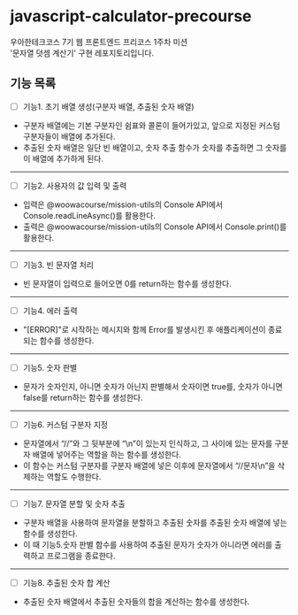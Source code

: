 # javascript-calculator-precourse

우아한테크코스 7기 웹 프론트엔드 프리코스 1주차 미션 <br>'문자열 덧셈 계산기' 구현 레포지토리입니다.

## 기능 목록

- [ ] 기능1. 초기 배열 생성(구분자 배열, 추출된 숫자 배열)

- 구분자 배열에는 기본 구분자인 쉼표와 콜론이 들어가있고, 앞으로 지정된 커스텀 구분자들이 배열에 추가된다.
- 추출된 숫자 배열은 일단 빈 배열이고, 숫자 추출 함수가 숫자를 추출하면 그 숫자를 이 배열에 추가하게 된다.

---

- [ ] 기능2. 사용자의 값 입력 및 출력

- 입력은 @woowacourse/mission-utils의 Console API에서 Console.readLineAsync()를 활용한다.
- 출력은 @woowacourse/mission-utils의 Console API에서 Console.print()를 활용한다.

---

- [ ] 기능3. 빈 문자열 처리

- 빈 문자열이 입력으로 들어오면 0를 return하는 함수를 생성한다.

---

- [ ] 기능4. 에러 출력

- "[ERROR]"로 시작하는 메시지와 함께 Error를 발생시킨 후 애플리케이션이 종료되는 함수를 생성한다.

---

- [ ] 기능5. 숫자 판별

- 문자가 숫자인지, 아니면 숫자가 아닌지 판별해서 숫자이면 true를, 숫자가 아니면 false를 return하는 함수를 생성한다.

---

- [ ] 기능6. 커스텀 구분자 지정

- 문자열에서 “//”와 그 뒷부분에 “\n”이 있는지 인식하고, 그 사이에 있는 문자를 구분자 배열에 넣어주는 역할을 하는 함수를 생성한다.
- 이 함수는 커스텀 구분자를 구분자 배열에 넣은 이후에 문자열에서 “//문자\n”을 삭제하는 역할도 수행한다.

---

- [ ] 기능7. 문자열 분할 및 숫자 추출

- 구분자 배열을 사용하여 문자열을 분할하고 추출된 숫자를 추출된 숫자 배열에 넣는 함수를 생성한다.
- 이 때 기능5.숫자 판별 함수를 사용하여 추출된 문자가 숫자가 아니라면 에러를 출력하고 프로그램을 종료한다.

---

- [ ] 기능8. 추출된 숫자 합 계산

- 추출된 숫자 배열에서 추출된 숫자들의 합을 계산하는 함수를 생성한다.

